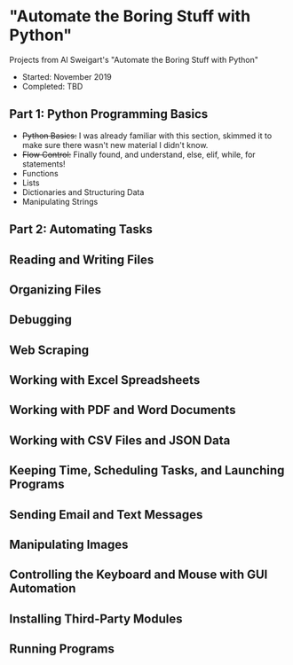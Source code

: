 # "Automate the Boring Stuff with Python"
Projects from Al Sweigart's "Automate the Boring Stuff with Python"
- Started: November 2019
- Completed: TBD

## Part 1: Python Programming Basics
* ~~Python Basics:~~ I was already familiar with this section, skimmed it to make sure there wasn't new material I didn't know.
* ~~Flow Control:~~ Finally found, and understand, else, elif, while, for statements!
* Functions
* Lists
* Dictionaries and Structuring Data
* Manipulating Strings

## Part 2: Automating Tasks

## Reading and Writing Files

## Organizing Files

## Debugging

## Web Scraping

## Working with Excel Spreadsheets

## Working with PDF and Word Documents

## Working with CSV Files and JSON Data

## Keeping Time, Scheduling Tasks, and Launching Programs

## Sending Email and Text Messages

## Manipulating Images

## Controlling the Keyboard and Mouse with GUI Automation

## Installing Third-Party Modules

## Running Programs
